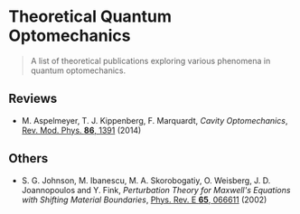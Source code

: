 # Theoretical Quantum Optomechanics

> A list of theoretical publications exploring various phenomena in quantum optomechanics.

## Reviews

* M. Aspelmeyer, T. J. Kippenberg, F. Marquardt, *Cavity Optomechanics*, [Rev. Mod. Phys. **86**, 1391](https://doi.org/10.1103/RevModPhys.86.1391) (2014)

## Others

* S. G. Johnson, M. Ibanescu, M. A. Skorobogatiy, O. Weisberg, J. D. Joannopoulos and Y. Fink, *Perturbation Theory for Maxwell's Equations with Shifting Material Boundaries*, [Phys. Rev. E **65**, 066611](https://doi.org/10.1103/PhysRevE.65.066611) (2002)